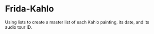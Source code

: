# Frida-Kahlo
Using lists to create a master list of each Kahlo painting, its date, and its audio tour ID.
